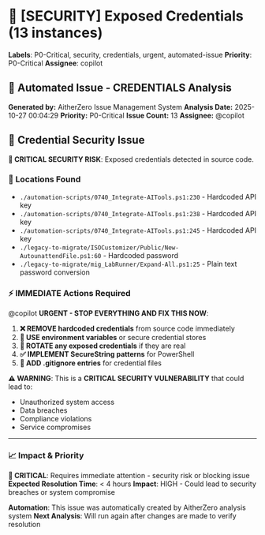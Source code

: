# 🔐 [SECURITY] Exposed Credentials (13 instances)

**Labels**: P0-Critical, security, credentials, urgent, automated-issue
**Priority**: P0-Critical
**Assignee**: copilot

## 🤖 Automated Issue - CREDENTIALS Analysis

**Generated by:** AitherZero Issue Management System
**Analysis Date:** 2025-10-27 00:04:29
**Priority:** P0-Critical
**Issue Count:** 13
**Assignee:** @copilot

## 🔐 Credential Security Issue

**🚨 CRITICAL SECURITY RISK**: Exposed credentials detected in source code.

### 📍 Locations Found
- `./automation-scripts/0740_Integrate-AITools.ps1:230` - Hardcoded API key
- `./automation-scripts/0740_Integrate-AITools.ps1:238` - Hardcoded API key
- `./automation-scripts/0740_Integrate-AITools.ps1:245` - Hardcoded API key
- `./legacy-to-migrate/ISOCustomizer/Public/New-AutounattendFile.ps1:60` - Hardcoded password
- `./legacy-to-migrate/mig_LabRunner/Expand-All.ps1:25` - Plain text password conversion

### ⚡ IMMEDIATE Actions Required

@copilot **URGENT - STOP EVERYTHING AND FIX THIS NOW**:

1. **❌ REMOVE hardcoded credentials** from source code immediately
2. **🔐 USE environment variables** or secure credential stores
3. **🔄 ROTATE any exposed credentials** if they are real
4. **✅ IMPLEMENT SecureString patterns** for PowerShell
5. **📝 ADD .gitignore entries** for credential files

**⚠️ WARNING**: This is a **CRITICAL SECURITY VULNERABILITY** that could lead to:
- Unauthorized system access
- Data breaches
- Compliance violations
- Service compromises

---
### 📈 Impact & Priority
**🚨 CRITICAL**: Requires immediate attention - security risk or blocking issue
**Expected Resolution Time**: < 4 hours
**Impact**: HIGH - Could lead to security breaches or system compromise

**Automation**: This issue was automatically created by AitherZero analysis system
**Next Analysis**: Will run again after changes are made to verify resolution
